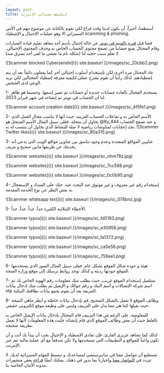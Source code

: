 ```yaml
---
layout: post
title: لنكتشف محتالي الإنترنت
---
```


أستطعنا، أخيراً، أن يكون لدينا وقت فراغ لكي نقوم بالكتابة عن موضوع مهم في الأمن السيبراني الا وهو عمليات الإحتيال و الإصطياد scamming & phishing.

قمنا قبل [فترة بالتنبيه في تويتر](https://twitter.com/TheCybersenshi/status/1674835550686019592) عن حالة إحتيال بأسم أحد معاهد تعليم قيادة السيارات وقام المحتال بمنع حسابنا من تصفح محتوى الحساب الخاص به وحذف المحتوى الإحتيالي. لا نعلم سبب حجبه لنا (شكله نام ما تعشى ما لقى أحد يسرق منه)

![Scammer blocked Cybersenshi]({{ site.baseurl }}/images/sc_20cbb2.png)

عاد المحتال مرة أخرى لكن بإستخدام أسلوب إحتيالي أخر كما يفعلون دائماً بعد أن يتم إصطيادهم. لذلك رأينا أن نقوم بشرح عملي لكيفية معرفة إصطياد المحتالين لكي نزيد الوعي لدى الشخص.

1- يستخدم المحتال بالعادة حسابات جديدة أو حسابات تم تغيير إسمها. وحسبما هو ظاهر لنا أن الحساب في تويتر تم إنشاءه في شهر فبراير 2023.

![Scammer account creation date]({{ site.baseurl }}/images/sc_4f5fe1.png)

2- الأسم الخاص به و تفاعلات الحساب الغريبة، حيث أنها لا تناسب مجال العمل الذي يحاول أن ينتحله. فعلى سبيل المثال الأسم المنتحل هو @tty_444 و عند تصفح الحساب تجد إعجابات لمناوشات رياضية لا صلة للنشاط الذي يحاول أن ينتسب له به.
![Scammer Twitter likes]({{ site.baseurl }}/images/sc_80a315.png)

3- عناوين المواقع المتعددة وعدم وجود تناسق بين عناوين مواقع الويب التي يدعي أنه يخدمك عن طريقها مابين صحيح و مزيف.

![Scammer websites]({{ site.baseurl }}/images/sc_nhm78z.jpg)


![Scammer websites]({{ site.baseurl }}/images/sc_7cc588.png)


![Scammer websites]({{ site.baseurl }}/images/sc_0c0b95.png)


4- إستخدام رقم غير معروف و غير موثوق عند البحث عنه. حثك على السداد و الإستعجال به بغض النظر عن نوع الخدمة المقدمة.

![Scammer whatsapp text]({{ site.baseurl }}/images/sc_078bnz.jpg)


5- الأخطاء الإملائية الكثيرة جداً. جداً. جداً. جداً.


![Scammer typos]({{ site.baseurl }}/images/sc_fd5193.png)



![Scammer typos]({{ site.baseurl }}/images/sc_e30956.png)



![Scammer typos]({{ site.baseurl }}/images/sc_1a1372.png)



![Scammer typos]({{ site.baseurl }}/images/sc_ca5e56.png)



![Scammer typos]({{ site.baseurl }}/images/sc_759ee1.png)


6- هيئة و جودة شكل الموقع بشكل عام. فعلى سبيل المثال الصور الذي يستخدمها الموقع جودتها رديئة و كذلك توجد روابط ترسلك إلى موقع وزارة الصحة.

7- تسلسل إستخدام الموقع غريب، حيث يطلب منك معلومات رقم الهوية الخاص بك ثم اسم شركة الإتصالات و أسم البنك و رقم جوالك و الإيميل ثم يطلب منك إدخال بيانات otp المزيفة بعد أن يقوم بجمع بيانات بطاقتك البنكية.

8- وظائف الموقع لا تعمل بالشكل الصحيح، قم بإدخال بيانات خاطئة و أنظر ماهي النتيجة حيث يقبلها كما هي مما يدل على التزييف وليس على وظيفة موقع إلكتروني حقيقي.

للمعلومية، على الرغم من هذا التزييف قام المحتال بإدخال بيانات الإيميل الخاص به بالغلط حيث أن بعض وظائف الموقع الذي قام بإنشائه جلبت هذة المعلومات لأنها لا تعمل بطريقة صحيحة.

لذلك كما تشاهد عزيزي القارئ، فإن تفادي الإصطياد و الإحتيال يجب أن يبدأ بك أنت و أن تكون واعياً للمواقع و التطبيقات التي تستخدمها ولا تكن مندفعاً مع أي عملية مالية تتم عبر الإنترنت.

تستطيع أن تتواصل معنا في سايبرسنشي لمساعدتك و تبسيط المهام السيبرانية لديك. لا تتردد في [التواصل معنا](https://www.cybersenshi.com/#contactUsBlock) وإخبارنا بما يدور في ذهنك. يمكنك أيضًا [قراءة](https://blog.cybersenshi.com) بعض منشورات مدونة الأمان الخاصة بنا.
